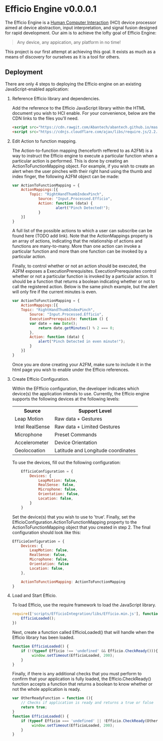 Efficio Engine v0.0.0.1
=======================

The Efficio Engine is a [Human Computer Interaction]( https://en.wikipedia.org/wiki/Human%E2%80%93computer_interaction ) (HCI) device processor aimed at device abstraction, input interpretation, and signal fusion designed for rapid development. Our aim is to achieve the lofty goal of Efficio Engine:
>Any device, any appication, any platform in no time!

This project is our first attempt at achieving this goal. It exists as much as a means of discovery for ourselves as it is a tool for others.

Deployment
----------
There are only 4 steps to deploying the Efficio engine on an existing JavaScript-enabled application:

1. Reference Efficio library and dependencies.

	Add the reference to the Efficio JavaScript library within the HTML document you wish to HCI enable. For your convenience, below are the CDN links to the files you'll need.

	```html
	<script src="https://cdn.rawgit.com/Abantech/abantech.github.io/master/Farside%20Integration/AutoDesk/AutoCADEndUser/scripts/EfficioIntegration/Configuration/RequireConfiguration.js"></script>
	<script src="https://cdnjs.cloudflare.com/ajax/libs/require.js/2.2.0/require.min.js"></script>
	```

2. Edit Action to function mapping.
  
	The Action-to-function mapping (henceforth reffered to as A2FM) is a way to instruct the Efficio engine to execute a particular function when a particular action is performed. This is done by creating an ActionToFunctionMapping object. For example, if you wish to create an alert when the user pinches with their right hand using the thumb and index finger, the following A2FM object can be made:

	```javascript
  	var ActionToFunctionMapping = {
		ActionMappings:[{
			Topic: "RightHandThumbIndexPinch",
          		Source: "Input.Processed.Efficio",
          		Action: function (data) {
              			alert("Pinch Detected!");
          		}
	  	}]
  	}
  	```
  
	A full list of the possible actions to which a user can subscribe can be found here (TODO add link).  Note that the ActionMappings property is an array of actions, indicating that the relationship of actions and functions are many-to-many. More than one action can invoke a particular function and more than one function can be invoked  by a particular action.

	Finally, to control whether or not an action should be executed, the A2FM exposes a ExecutionPrerequisites. ExecutionPrerequisites control whether or not a particular function is invoked by a particular action. It should be a function that returns a boolean indicating whether or not to call the registered action. Below is the same pinch example, but the alert will only fire if the current minutes is even.

	```javascript
  	var ActionToFunctionMapping = {
  		ActionMappings:[{
		Topic: "RightHandThumbIndexPinch",
    		Source: "Input.Processed.Efficio",
      		ExecutionPrerequisite: function () {
			var date = new Date();
        		return date.getMinutes() % 2 === 0;
      		},
      		Action: function (data) {
        		alert("Pinch Detected in even minute!");
    		}
		}]
  	}
	```
	
	Once you are done creating your A2FM, make sure to include it in the html page you wish to enable under the Efficio references.

3. Create Efficio Configuration.

	Within the EFfficio configuration, the developer indicates which device(s) the application intends to use. Currently, the Efficio engine supports the following devices at the following levels:
  
  	<table>
    		<tr>
    			<th>Source</th>
    			<th>Support Level</th>
		</tr>
    		<tr>
        		<td>Leap Motion</td>
        		<td>Raw data + Gestures</td>
    		</tr>
    		<tr>
        		<td>Intel RealSense</td>
		        <td>Raw data + Limited Gestures</td>
    		</tr>
    		<tr>
        		<td>Microphone</td>
        		<td>Preset Commands</td>
    		</tr>
    		<tr>
        		<td>Accelerometer</td>
        		<td>Device Orientation</td>
    		</tr>
    		<tr>
        		<td>Geolocoation</td>
        		<td>Latitude and Longitude coordinates</td>
    		</tr>	
  	</table>

	To use the devices, fill out the following configuration:
	
	```javascript
		EfficioConfiguration = {
  			Devices: {
  				LeapMotion: false,
  				RealSense: false,
  				Microphone: false,
  				Orientation: false,
  				Location: false,
			}
		}
	```

	Set the device(s) that you wish to use to 'true'.  Finally, set the EfficioConfiguration.ActionToFunctionMapping property to the ActionToFunctionMapping object that you created in step 2. The final configuration should look like this:

	```javascript
	EfficioConfiguration = {
    	Devices: {
       		LeapMotion: false,
       		RealSense: false,
	       	Microphone: false,
			Orientation: false
			Location: false,	
	   	},

    	ActionToFunctionMapping: ActionToFunctionMapping
	}
	```

4. Load and Start Efficio.

	To load Efficio, use the require framework to load the JavaScript library.

	```javascript
	require(['scripts/EfficioIntegration/libs/Efficio.min.js'], function () {
		EfficioLoaded();
    })
	```

	Next, create a function called EfficioLoaded() that will handle when the Efficio library has been loaded.

	```javascript
	function EfficioLoaded() {
		if (!(typeof Efficio !== 'undefined' && Efficio.CheckReady())){
			 window.setTimeout(EfficioLoaded, 200);
        }
	}
	```

	Finally, if there is any additional checks that you must perform to confirm that your application is fully loaded, the Efficio.CheckReady() function accepts a function that returns a boolean to know whether or not the whole application is ready.

	```javascript
	var OtherReadyFunction = function (){
		// Checks if application is ready and returns a true or false
		return true;
	}
	function EfficioLoaded() {
		if (typeof Efficio === 'undefined' || !Efficio.CheckReady(OtherReadyFunction)){
			 window.setTimeout(EfficioLoaded, 200);
        }
	}
	```
